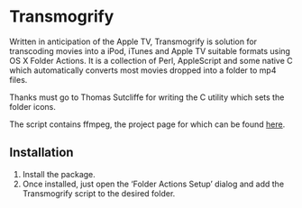 # Transmogrify

Written in anticipation of the Apple TV, Transmogrify is solution for transcoding movies into a iPod, iTunes and Apple TV suitable formats using OS X Folder Actions. It is a collection of Perl, AppleScript and some native C which automatically converts most movies dropped into a folder to mp4 files.

Thanks must go to Thomas Sutcliffe for writing the C utility which sets the folder icons.

The script contains ffmpeg, the project page for which can be found [here](http://ffmpeg.mplayerhq.hu/).

## Installation

1. Install the package.
2. Once installed, just open the &lsquo;Folder Actions Setup&rsquo; dialog and add the Transmogrify script to the desired folder.
